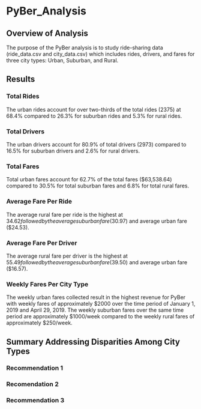 # PyBer_Analysis
## Overview of Analysis
The purpose of the PyBer analysis is to study ride-sharing data (ride_data.csv and city_data.csv) which includes rides, drivers, and fares for three city types: Urban, Suburban, and Rural.

## Results
### Total Rides
The urban rides account for over two-thirds of the total rides (2375) at 68.4% compared to 26.3% for suburban rides and 5.3% for rural rides. 
### Total Drivers
The urban drivers account for 80.9% of total drivers (2973) compared to 16.5% for suburban drivers and 2.6% for rural drivers.
### Total Fares
Total urban fares account for 62.7% of the total fares ($63,538.64) compared to 30.5% for total suburban fares and 6.8% for total rural fares.
### Average Fare Per Ride
The average rural fare per ride is the highest at $34.62 followed by the average suburban fare ($30.97) and average urban fare ($24.53).
### Average Fare Per Driver
The average rural fare per driver is the highest at $55.49 followed by the average suburban fare ($39.50) and average urban fare ($16.57).
### Weekly Fares Per City Type
The weekly urban fares collected result in the highest revenue for PyBer with weekly fares of approximately $2000 over the time period of January 1, 2019 and April 29, 2019. The weekly suburban fares over the same time period are approximately $1000/week compared to the weekly rural fares of approximately $250/week. 

## Summary Addressing Disparities Among City Types
### Recommendation 1
### Recomendation 2
### Recommendation 3

